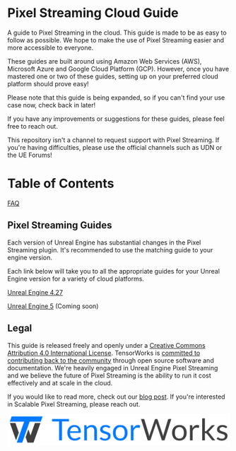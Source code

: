 # Pixel Streaming Cloud Guide
A guide to Pixel Streaming in the cloud. This guide is made to be as easy to follow as possible. We hope to make the use of Pixel Streaming easier and more accessible to everyone.

These guides are built around using Amazon Web Services (AWS), Microsoft Azure and Google Cloud Platform (GCP). However, once you have mastered one or two of these guides, setting up on your preferred cloud platform should prove easy!

Please note that this guide is being expanded, so if you can't find your use case now, check back in later!

If you have any improvements or suggestions for these guides, please feel free to reach out.

This repository isn't a channel to request support with Pixel Streaming. If you're having difficulties, please use the official channels such as UDN or the UE Forums!

# Table of Contents

   [FAQ](FAQ.md)
   
## Pixel Streaming Guides
Each version of Unreal Engine has substantial changes in the Pixel Streaming plugin. It's recommended to use the matching guide to your engine version.

Each link below will take you to all the appropriate guides for your Unreal Engine version for a variety of cloud platforms.

[Unreal Engine 4.27](Pixel%20Streaming%20UE4-27.md)

[Unreal Engine 5](Pixel%20Streaming%20UE5.md) (Coming soon)

## Legal 

This guide is released freely and openly under a [Creative Commons Attribution 4.0 International License](http://creativecommons.org/licenses/by/4.0/). TensorWorks is [committed to contributing back to the community](https://tensorworks.com.au/community) through open source software and documentation. We're heavily engaged in Unreal Engine Pixel Streaming and we believe the future of Pixel Streaming is the ability to run it cost effectively and at scale in the cloud.

If you would like to read more, check out our [blog post](https://tensorworks.com.au/blog/an-open-architecture-for-scalable-pixel-streaming/). If you're interested in Scalable Pixel Streaming, please reach out.

[![TensorWorks Logo](Logo/logo.svg)](https://tensorworks.com.au/)
